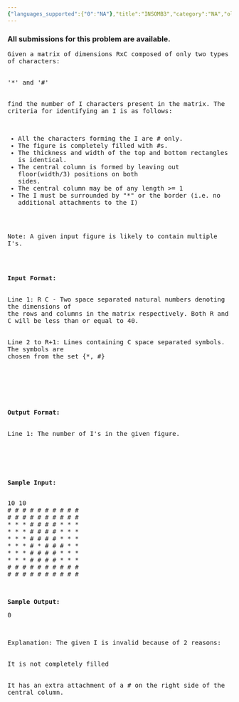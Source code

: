 ```yaml
---
{"languages_supported":{"0":"NA"},"title":"INSOMB3","category":"NA","old_version":true,"problem_code":"INSOMB3","tags":{"0":"NA"},"layout":"problem"}
---
```


<h3> All submissions for this problem are available. </h3>
<div style="font-family: monospace">
Given a matrix of dimensions RxC composed of only two types of characters: <br/><br/><br />
'*' and '#' <br/><br/><br />
 find the number of I characters present in the matrix. The<br />
criteria for identifying an I is as follows:<br />
<br/><br/>
<ul style="font-family: monospace">
<li style="font-family: monospace">
All the characters forming the I are # only.
</li>
<li style="font-family: monospace">
The figure is completely filled with #s.
</li>
<li style="font-family: monospace">
The thickness and width of the top and bottom rectangles is identical.
</li>
<li style="font-family: monospace">
The central column is formed by leaving out floor(width/3) positions on both<br />
sides.
</li>
<li style="font-family: monospace">
The central column may be of any length >= 1
</li>
<li style="font-family: monospace">
The I must be surrounded by "*" or the border (i.e. no additional attachments to the I)
</li>
</ul>
<p><br/></br/></p>
<p>Note: A given input figure is likely to contain multiple I's.</p>
<p><br/><br/><br />
<b>Input Format:</b><br />
<br/><br />
Line 1: R C - Two space separated natural numbers denoting the dimensions of<br />
the rows and columns in the matrix respectively. Both R and C will be less than or equal to 40.<br />
<br/><br />
Line 2 to R+1: Lines containing C space separated symbols. The symbols are<br />
chosen from the set {*, #}</br/></br/></br/></br/></p>
<p><br/><br/><br />
<b>Output Format:</b><br />
<br/><br />
Line 1: The number of I's in the given figure. </br/></br/></br/></p>
<p><br/><br/><br />
<b>Sample Input:</b></br/></br/></p>
<pre>
10 10
# # # # # # # # # #
# # # # # # # # # #
* * * # # # # * * *
* * * # # # # * * *
* * * # # # # * * *
* * * # * # # # * *
* * * # # # # * * *
* * * # # # # * * *
# # # # # # # # # #
# # # # # # # # # #
</pre><p><br/><br />
<b>Sample Output:</b></br/></p>
<pre>
0
</pre><p>
<br/><br />
Explanation: The given I is invalid because of 2 reasons:<br />
<br/><br />
It is not completely filled<br />
<br/><br />
It has an extra attachment of a # on the right side of the central column.<br />
<br/>
</br/></br/></br/></br/></p></br/></br/></br/></br/></br/></br/></div>
    
